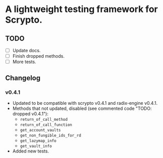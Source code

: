 # A lightweight testing framework for Scrypto. 

## TODO
- [ ] Update docs.
- [ ] Finish dropped methods.
- [ ] More tests.
## Changelog
### v0.4.1
- Updated to be compatible with scrypto v0.4.1 and radix-engine v0.4.1.
- Methods that not updated, disabled (see commented code "TODO: dropped v0.4.1"):
    - `return_of_call_method`
    - `return_of_call_function`
    - `get_account_vaults`
    - `get_non_fungible_ids_for_rd`
    - `get_lazymap_info`
    - `get_vault_info`
- Added new tests.

